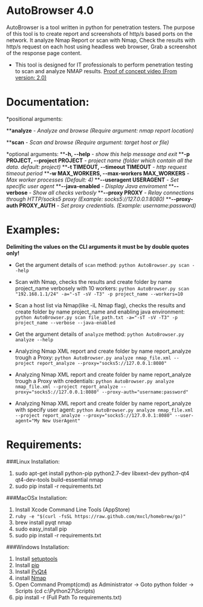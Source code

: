 AutoBrowser 4.0
===============
AutoBrowser is a tool written in python for penetration testers.
The purpose of this tool is to create report and screenshots of http/s based ports on the network.
It analyze Nmap Report or scan with Nmap,
Check the results with http/s request on each host using headless web browser,
Grab a screenshot of the response page content.
* This tool is designed for IT professionals to perform penetration testing to scan and analyze NMAP results.
[Proof of concept video (From version: 2.0)](https://www.youtube.com/watch?v=iiexvh3KLvE&feature=youtu.be)


Documentation:
==============
*positional arguments:

****analyze** - _Analyze and browse (Require argument: nmap report location)_

****scan** - _Scan and browse (Require argument: target host or file)_


*optional arguments:
****-h, --help** - _show this help message and exit_
****-p PROJECT, --project PROJECT** - _project name (folder which contain all the data. default: project)_
****-t TIMEOUT, --timeout TIMEOUT** - _http request timeout period_
****-w MAX_WORKERS, --max-workers MAX_WORKERS** - _Max worker processes (Default: 4)_
****--useragent USERAGENT** - _Set specific user agent_
****--java-enabled** - _Display Java enviroment_
****--verbose** - _Show all checks verbosly_
****--proxy PROXY** - _Relay connections through HTTP/socks5 proxy (Example: socks5://127.0.0.1:8080)_
****--proxy-auth PROXY_AUTH** - _Set proxy credentials. (Example: username:password)_

Examples:
===============
**Delimiting the values on the CLI arguments it must be by double quotes only!**
* Get the argument details of `scan` method:
`python AutoBrowser.py scan --help`
* Scan with Nmap, checks the results and create folder by name project_name verbosely with 10 workers:
`python AutoBrowser.py scan "192.168.1.1/24" -a="-sT -sV -T3" -p project_name --workers=10` 

* Scan a host list via Nmap(like -iL Nmap flag), checks the results and create folder by name project_name and enabling java environment:
`python AutoBrowser.py scan file_path.txt -a="-sT -sV -T3" -p project_name --verbose --java-enabled`

* Get the argument details of `analyze` method:
`python AutoBrowser.py analyze --help`
* Analyzing Nmap XML report and create folder by name report_analyze trough a Proxy:
`python AutoBrowser.py analyze nmap_file.xml --project report_analyze --proxy="socks5://127.0.0.1:8080"`

* Analyzing Nmap XML report and create folder by name report_analyze trough a Proxy with credentials:
`python AutoBrowser.py analyze nmap_file.xml --project report_analyze --proxy="socks5://127.0.0.1:8080" --proxy-auth="username:password"`

* Analyzing Nmap XML report and create folder by name report_analyze with specify user agent:
`python AutoBrowser.py analyze nmap_file.xml --project report_analyze --proxy="socks5://127.0.0.1:8080" --user-agent="My New UserAgent"`

Requirements:
===============
###Linux Installation:
1. sudo apt-get install python-pip python2.7-dev libxext-dev python-qt4 qt4-dev-tools build-essential nmap
2. sudo pip install -r requirements.txt

###MacOSx Installation:
1. Install Xcode Command Line Tools (AppStore)
2. `ruby -e "$(curl -fsSL https://raw.github.com/mxcl/homebrew/go)"`
3. brew install pyqt nmap
4. sudo easy_install pip
5. sudo pip install -r requirements.txt

###Windows Installation:
1. Install [setuptools](http://www.lfd.uci.edu/~gohlke/pythonlibs/#setuptools)
2. Install [pip](http://www.lfd.uci.edu/~gohlke/pythonlibs/#pip)
3. Install [PyQt4](http://www.lfd.uci.edu/~gohlke/pythonlibs/#pyqt)
4. install [Nmap](http://nmap.org/download.html)
4. Open Command Prompt(cmd) as Administrator -> Goto python folder -> Scripts (cd c:\Python27\Scripts)
5. pip install -r (Full Path To requirements.txt)
